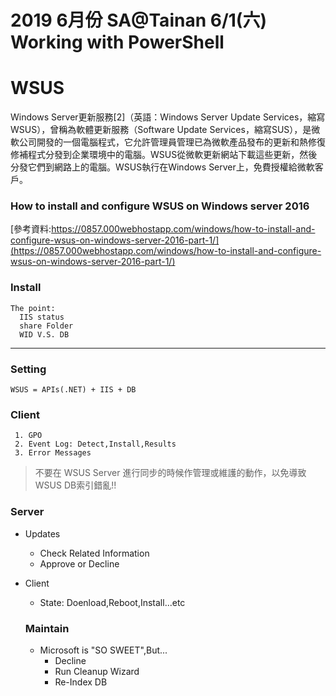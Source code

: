 # 2019 6月份 SA@Tainan 6/1(六) Working with PowerShell
# WSUS
Windows Server更新服務[2]（英語：Windows Server Update Services，縮寫WSUS），曾稱為軟體更新服務（Software Update Services，縮寫SUS），是微軟公司開發的一個電腦程式，它允許管理員管理已為微軟產品發布的更新和熱修復修補程式分發到企業環境中的電腦。WSUS從微軟更新網站下載這些更新，然後分發它們到網路上的電腦。WSUS執行在Windows Server上，免費授權給微軟客戶。

### How to install and configure WSUS on Windows server 2016
[參考資料:https://0857.000webhostapp.com/windows/how-to-install-and-configure-wsus-on-windows-server-2016-part-1/](https://0857.000webhostapp.com/windows/how-to-install-and-configure-wsus-on-windows-server-2016-part-1/)

### Install
```
The point:
  IIS status
  share Folder
  WID V.S. DB
```
---
### Setting
```
WSUS = APIs(.NET) + IIS + DB
```
### Client
```
 1. GPO
 2. Event Log: Detect,Install,Results
 3. Error Messages
```

> 不要在 WSUS Server 進行同步的時候作管理或維護的動作，以免導致WSUS DB索引錯亂!!

### Server
- Updates
  * Check Related Information
  * Approve or Decline
- Client
  * State: Doenload,Reboot,Install...etc
  
  ### Maintain
  - Microsoft is "SO SWEET",But...
    * Decline
    * Run Cleanup Wizard
    * Re-Index DB
